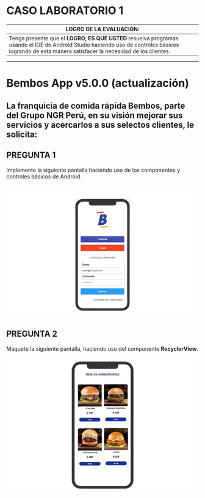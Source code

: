 # CASO LABORATORIO 1

|LOGRO DE LA EVALUACIÓN: |
| ------------------------| 
|Tenga presente que el **LOGRO, ES QUE USTED** resuelva programas usando el IDE de Android Studio haciendo uso de controles básicos logrando de esta manera satisfacer la necesidad de los clientes. | 

---
# Bembos App v5.0.0 (actualización)
La franquicia de comida rápida Bembos, parte del Grupo NGR Perú, en su visión mejorar sus servicios y acercarlos a sus selectos clientes, le solicita:
---
## PREGUNTA 1
Implemente la siguiente pantalla haciendo uso de los componentes y controles básicos de Android.

![Bembos App](/public/bembos.png)
---
## PREGUNTA 2
Maquete la siguiente pantalla, haciendo uso del componente **RecyclerView**.

![Bembos List](/public/bembos-list.png)
